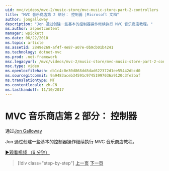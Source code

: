 ```yaml
---
uid: mvc/videos/mvc-2/music-store/mvc-music-store-part-2-controllers
title: "MVC 音乐商店第 2 部分： 控制器 |Microsoft 文档"
author: jongalloway
description: "Jon 通过创建一些基本的控制器操作继续执行 MVC 音乐商店教程。"
ms.author: aspnetcontent
manager: wpickett
ms.date: 06/22/2010
ms.topic: article
ms.assetid: 2849e269-af4f-4e87-a07e-0b9cb01b4241
ms.technology: dotnet-mvc
ms.prod: .net-framework
msc.legacyurl: /mvc/videos/mvc-2/music-store/mvc-music-store-part-2-controllers
msc.type: video
ms.openlocfilehash: db1c4c0e30d868dd8dad622372d1ee55442dbcd0
ms.sourcegitcommit: 9a9483aceb34591c97451997036a9120c3fe2baf
ms.translationtype: MT
ms.contentlocale: zh-CN
ms.lasthandoff: 11/10/2017
---
```

<a name="mvc-music-store-part-2-controllers"></a>MVC 音乐商店第 2 部分： 控制器
====================
通过[Jon Galloway](https://github.com/jongalloway)

Jon 通过创建一些基本的控制器操作继续执行 MVC 音乐商店教程。

[&#9654;观看视频 （6 分钟）](https://channel9.msdn.com/Blogs/ASP-NET-Site-Videos/mvc-music-store-part-2-controllers)

>[!div class="step-by-step"]
[上一页](mvc-music-store-part-1-intro-tools-and-project-structure.md)
[下一页](mvc-music-store-part-3-views-and-viewmodels.md)
